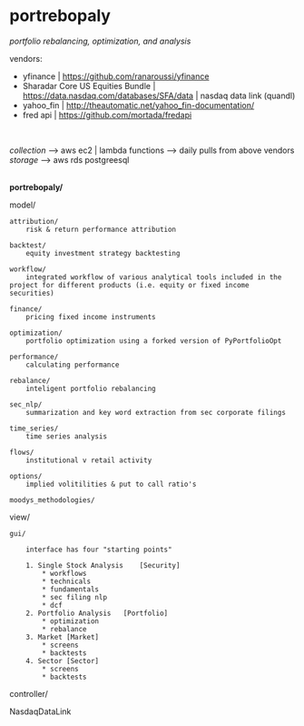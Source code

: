 # portrebopaly
*portfolio rebalancing, optimization, and analysis*

vendors:
* yfinance                          |   https://github.com/ranaroussi/yfinance
* Sharadar Core US Equities Bundle  |   https://data.nasdaq.com/databases/SFA/data  |   nasdaq data link (quandl)
* yahoo_fin                         |   http://theautomatic.net/yahoo_fin-documentation/
* fred api                          |   https://github.com/mortada/fredapi

</br>

*collection* --> aws ec2 | lambda functions --> daily pulls from above vendors  </br>
*storage* --> aws rds postgreesql  </br></br>


<strong>portrebopaly/</strong>


model/

    attribution/
        risk & return performance attribution

    backtest/
        equity investment strategy backtesting 
    
    workflow/
        integrated workflow of various analytical tools included in the project for different products (i.e. equity or fixed income securities)

    finance/
        pricing fixed income instruments

    optimization/
        portfolio optimization using a forked version of PyPortfolioOpt

    performance/
        calculating performance
    
    rebalance/
        inteligent portfolio rebalancing 

    sec_nlp/
        summarization and key word extraction from sec corporate filings
    
    time_series/
        time series analysis

    flows/
        institutional v retail activity

    options/
        implied volitilities & put to call ratio's

    moodys_methodologies/




view/

    gui/

        interface has four "starting points"

        1. Single Stock Analysis    [Security]
            * workflows
            * technicals
            * fundamentals
            * sec filing nlp
            * dcf
        2. Portfolio Analysis   [Portfolio]
            * optimization
            * rebalance
        3. Market [Market]
            * screens
            * backtests
        4. Sector [Sector]
            * screens
            * backtests




controller/











NasdaqDataLink

